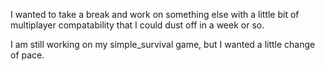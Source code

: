 

I wanted to take a break and work on something else with a little bit of multiplayer compatability that I could dust off in a week or so.

I am still working on my simple_survival game, but I wanted a little change of pace.